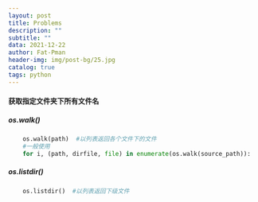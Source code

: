 ```yaml
---
layout: post
title: Problems
description: ""
subtitle: ""
data: 2021-12-22
author: Fat-Pman 
header-img: img/post-bg/25.jpg
catalog: true
tags: python
---
```


#### 获取指定文件夹下所有文件名

##### os.walk()

```python
    os.walk(path)  #以列表返回各个文件下的文件
    #一般使用
    for i, (path, dirfile, file) in enumerate(os.walk(source_path)):
```

##### os.listdir()

```python
    os.listdir()  #以列表返回下级文件
```